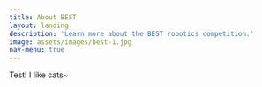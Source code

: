 ```yaml
---
title: About BEST
layout: landing
description: 'Learn more about the BEST robotics competition.'
image: assets/images/best-1.jpg
nav-menu: true
---
```

Test! I like cats~
